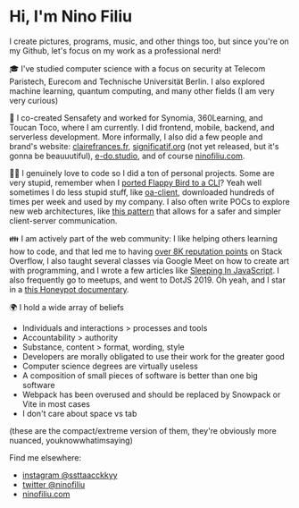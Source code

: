 # Hi, I'm Nino Filiu

I create pictures, programs, music, and other things too, but since you're on my Github, let's focus on my work as a professional nerd!

🎓 I've studied computer science with a focus on security at Telecom Paristech, Eurecom and Technische Universität Berlin. I also explored machine learning, quantum computing, and many other fields (I am very very curious)

🚀 I co-created Sensafety and worked for Synomia, 360Learning, and Toucan Toco, where I am currently. I did frontend, mobile, backend, and serverless development. More informally, I also did a few people and brand's website: [clairefrances.fr](https://clairefrances.fr/), [significatif.org](https://www.significatif.org/) (not yet released, but it's gonna be beauuutiful), [e-do.studio](http://www.e-do.studio/), and of course [ninofiliu.com](https://ninofiliu.com/).

🧑‍🔬 I genuinely love to code so I did a ton of personal projects. Some are very stupid, remember when I [ported Flappy Bird to a CLI](https://github.com/ninofiliu/flappy-bird-cli)? Yeah well sometimes I do less stupid stuff, like [oa-client](https://github.com/ninofiliu/oa-client), downloaded hundreds of times per week and used by my company. I also often write POCs to explore new web architectures, like [this pattern](https://github.com/ninofiliu/contract-driven-api) that allows for a safer and simpler client-server communication.

👪 I am actively part of the web community: I like helping others learning how to code, and that led me to having [over 8K reputation points](https://stackoverflow.com/users/8186898/nino-filiu) on Stack Overflow, I also taught several classes via Google Meet on how to create art with programming, and I wrote a few articles like [Sleeping In JavaScript](https://medium.com/@nino.filiu/sleeping-in-javascript-e00a1ebbde2e). I also frequently go to meetups, and went to DotJS 2019. Oh yeah, and I star in a [this Honeypot documentary](https://www.youtube.com/watch?v=k8IiKepT0r8).

🌍 I hold a wide array of beliefs

- Individuals and interactions > processes and tools
- Accountability > authority
- Substance, content > format, wording, style
- Developers are morally obligated to use their work for the greater good
- Computer science degrees are virtually useless
- A composition of small pieces of software is better than one big software
- Webpack has been overused and should be replaced by Snowpack or Vite in most cases
- I don't care about space vs tab

(these are the compact/extreme version of them, they're obviously more nuanced, youknowwhatimsaying)

Find me elsewhere:

- [instagram @ssttaacckkyy](https://www.instagram.com/ssttaacckkyy/)
- [twitter @ninofiliu](https://twitter.com/ninofiliu)
- [ninofiliu.com](https://ninofiliu.com/)
